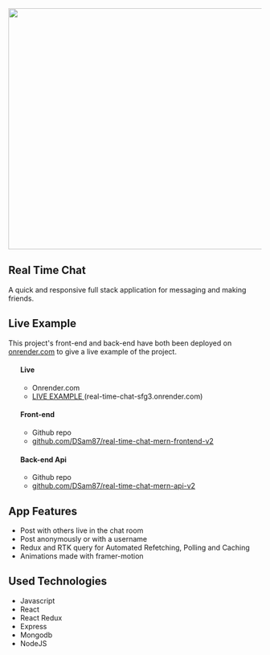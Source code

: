 


<img src="https://sam-caballero-deleon-portfolio-one.vercel.app/_next/image?url=%2F_next%2Fstatic%2Fmedia%2Freal-time-chat-app.eacffc32.gif&w=640&q=75" target="_blank" width="640" height="480"/>

## Real Time Chat
A quick and responsive full stack application for messaging and making friends. <br/>

## Live Example 
This project's front-end and back-end have both been deployed on <a href="https://render.com/" target="_blank">onrender.com</a> to give a live example of the project.
<br/>

<ul>
  <h4>Live</h4>
  <ul>
    <li>Onrender.com</li>
    <li><a href="https://real-time-chat-sfg3.onrender.com" target="_blank">LIVE EXAMPLE </a> (real-time-chat-sfg3.onrender.com)</li>
  </ul>
  
  <h4>Front-end</h4>
  <ul>
    <li>Github repo</li>
    <li><a href="https://github.com/DSam87/real-time-chat-mern-frontend-v2" target="_blank">github.com/DSam87/real-time-chat-mern-frontend-v2</a></li>
  </ul>

  <h4>Back-end Api</h4>
  <ul>
    <li>Github repo</li>
    <li><a href="https://github.com/DSam87/real-time-chat-mern-api-v2" target="_blank">github.com/DSam87/real-time-chat-mern-api-v2</a></li>
  </ul>

</ul>


## App Features
<ul>
  <li>Post with others live in the chat room</li>
  <li>Post anonymously or with a username</li>
  <li>Redux and RTK query for Automated Refetching, Polling and Caching</li>
  <li>Animations made with framer-motion</li>
</ul>

## Used Technologies
<ul>
  <li>Javascript</li>
  <li>React</li>
  <li>React Redux</li>
  <li>Express</li>
  <li>Mongodb</li>
  <li>NodeJS</li>
</ul>
